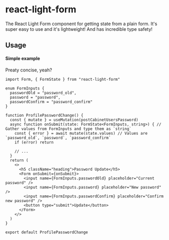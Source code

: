 # react-light-form
The React Light Form component for getting state from a plain form. It's super easy to use and it's lightweight! And has incredible type safety!

## Usage
#### Simple example
Preaty concise, yeah?
```tsx
import Form, { FormState } from "react-light-form"

enum FormInputs {
  passwordOld = "password_old",
  password = "password",
  passwordConfirm = "password_confirm"
}

function ProfilePasswordChange() {
  const { mutate } = useMutation(postCabinetUsersPassword)
  async function onSubmit(state: FormState<FormInputs, string>) { // Gather values from FormInputs and type them as `string`
    const { error } = await mutate(state.values) // Values are `password_old`, `password`, `password_confirm`
    if (error) return

    // ...
  }
  return (
    <>
      <h5 className="heading">Password Update</h5>
      <Form onSubmit={onSubmit}>
        <input name={FormInputs.passwordOld} placeholder="Current password" />
        <input name={FormInputs.password} placeholder="New password" />
        <input name={FormInputs.passwordConfirm} placeholder="Confirm new password" />
        <button type="submit">Update</button>
      </Form>
    </>
  )
}

export default ProfilePasswordChange
```

